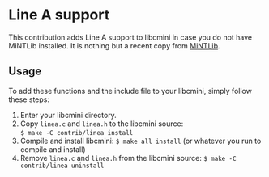 # Line A support

This contribution adds Line A support to libcmini in case you do not have MiNTLib installed. It is nothing but a recent copy from [MiNTLib](https://github.com/freemint/mintlib).

## Usage

To add these functions and the include file to your libcmini, simply follow these steps:

1. Enter your libcmini directory.
2. Copy `linea.c` and `linea.h` to the libcmini source:<br>
   `$ make -C contrib/linea install`
3. Compile and install libcmini:
   `$ make all install` (or whatever you run to compile and install)
4. Remove `linea.c` and `linea.h` from the libcmini source:
   `$ make -C contrib/linea uninstall`
